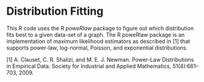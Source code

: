 # Distribution Fitting

This R code uses the R *poweRlaw* package to figure out which distribution fits best to a given data-set of a graph.
The R poweRlaw package is an implementation of maximum likelihood estimators as described in [1] that supports power-law, log-normal, Poisson, and exponential distributions.


[1] A. Clauset, C. R. Shalizi, and M. E. J. Newman. Power-Law Distributions in Empirical Data. Society for Industrial and Applied Mathematics, 51(4):661–703, 2009.
